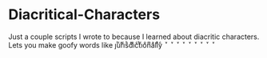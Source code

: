 # Diacritical-Characters

Just a couple scripts I wrote to because I learned about diacritic characters. Lets you make goofy words like jͭuͬrͣiͨsͪdͤiͦcͨtͪiͬoͦnͫaͣlͭlͥyͨ   ͮ   ͮ   ͮ   ͮ   ͮ   ͮ   ͮ   ͮ   ͮ
